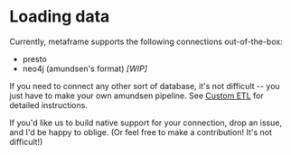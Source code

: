 # Loading data

Currently, metaframe supports the following connections out-of-the-box:

* presto
* neo4j \(amundsen's format\) _\[WIP\]_

If you need to connect any other sort of database, it's not difficult -- you just have to make your own amundsen pipeline. See [Custom ETL](custom-etl.md) for detailed instructions.

If you'd like us to build native support for your connection, drop an issue, and I'd be happy to oblige. \(Or feel free to make a contribution! It's not difficult!\)

